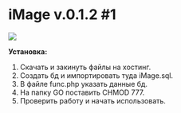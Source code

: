 iMage v.0.1.2 #1
=====

<img src="http://99803.selcdn.ru/i/i/2014-06-23_130743.png" />

<b>Установка:</b><br>
1. Скачать и закинуть файлы на хостинг.<br>
2. Создать бд и импортировать туда iMage.sql.<br>
3. В файле func.php указать данные бд.<br>
4. На папку GO поставить CHMOD 777.<br>
5. Проверить работу и начать использовать.<br>
